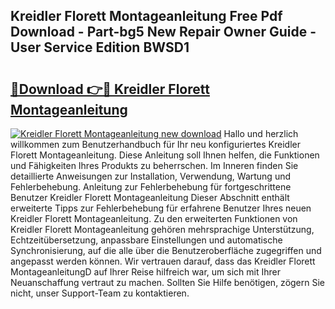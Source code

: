 ## Kreidler Florett Montageanleitung Free Pdf Download - Part-bg5 New Repair Owner Guide - User Service Edition BWSD1

# <h2><a href="http://df6k5sq.blite.top/?on=Kreidler+Florett+Montageanleitung">🔗Download 👉🔴 Kreidler Florett Montageanleitung</a></h2>

[![Kreidler Florett Montageanleitung new download](https://i.imgur.com/lujVjoI.png)](http://df6k5sq.blite.top/?on=Kreidler+Florett+Montageanleitung)
Hallo und herzlich willkommen zum Benutzerhandbuch für Ihr neu konfiguriertes Kreidler Florett Montageanleitung. Diese Anleitung soll Ihnen helfen, die Funktionen und Fähigkeiten Ihres Produkts zu beherrschen. Im Inneren finden Sie detaillierte Anweisungen zur Installation, Verwendung, Wartung und Fehlerbehebung. Anleitung zur Fehlerbehebung für fortgeschrittene Benutzer Kreidler Florett Montageanleitung Dieser Abschnitt enthält erweiterte Tipps zur Fehlerbehebung für erfahrene Benutzer Ihres neuen Kreidler Florett Montageanleitung. Zu den erweiterten Funktionen von Kreidler Florett Montageanleitung gehören mehrsprachige Unterstützung, Echtzeitübersetzung, anpassbare Einstellungen und automatische Synchronisierung, auf die alle über die Benutzeroberfläche zugegriffen und angepasst werden können. Wir vertrauen darauf, dass das Kreidler Florett MontageanleitungD auf Ihrer Reise hilfreich war, um sich mit Ihrer Neuanschaffung vertraut zu machen. Sollten Sie Hilfe benötigen, zögern Sie nicht, unser Support-Team zu kontaktieren.
